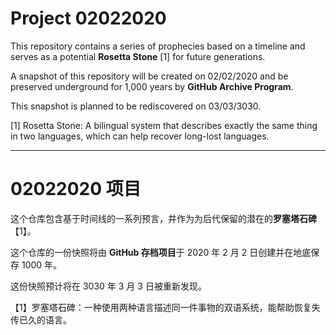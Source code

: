 # Project 02022020

This repository contains a series of prophecies based on a timeline and serves as a potential **Rosetta Stone** [1] for future generations.

A snapshot of this repository will be created on 02/02/2020 and be preserved underground for 1,000 years by **GitHub Archive Program**.

This snapshot is planned to be rediscovered on 03/03/3030.

[1] Rosetta Stone: A bilingual system that describes exactly the same thing in two languages, which can help recover long-lost languages.

***

# 02022020 项目

这个仓库包含基于时间线的一系列预言，并作为为后代保留的潜在的**罗塞塔石碑**【1】。

这个仓库的一份快照将由 **GitHub 存档项目**于 2020 年 2 月 2 日创建并在地底保存 1000 年。

这份快照预计将在 3030 年 3 月 3 日被重新发现。

【1】罗塞塔石碑：一种使用两种语言描述同一件事物的双语系统，能帮助恢复失传已久的语言。
